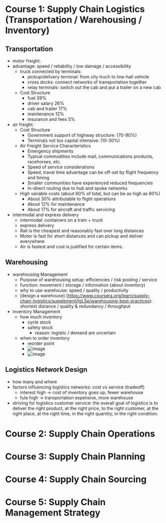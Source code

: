 # Course 1: Supply Chain Logistics (Transportation / Warehousing / Inventory)
## Transportation
* motor freight:
 * advantage: speed / reliability / low damage / accessibility
    * truck connected by terminals:
        * pickup/delivery terminal: from city truch to line-hall vehicle
        * cross docks: connect networks of transportation together
        * relay terminals: switch out the cab and put a trailer on a new cab
    * Cost Structure
        * fuel 39% 
        * driver salary 26%
        * cab and trailer 17%
        * maintenance 12% 
        * insurance and fees 5%
* air freight:
   * Cost Structure
      * Government support of highway structure: (70-90%)
      * Terminals not too capital intensive: (10-30%)
   * Air Freight Service Characteristics
      * Emergency shipments
      * Typical commodities include mail, communications products, racehorses, etc.
      * Speed of service considerations
      * Speed, travel time advantage can be off-set by flight frequency and timing
      * Smaller communities have experienced reduced frequencies
      * In-direct routing due to hub and spoke networks
   * High variable costs (about 60% of total, but can be as high as 80%)
      * About 30% attributable to flight operations
      * About 12% for maintenance
      * About 17% for aircraft and traffic servicing
* intermodal and express delivery
     * intermodal: containers on a train + truck
     * express delivery
     * Rail is the cheapest and reasonably fast over long distances
     * Motor is fast for short distances and can pickup and deliver everywhere
     * Air is fastest and cost is justified for certain items.
## Warehousing 
* warehousing Management
     * Purpose of warehousing setup: efficiencies / risk pooling / service
     * function: movement / storage / information (about inventory)
     * why to use warehouse: speed / quality / productivity
     * [design a warehouse] (https://www.coursera.org/learn/supply-chain-logistics/supplement/IgLSe/warehousing-best-practices): shortest distance / quality & redundancy / throughput
* inventory Management
     * how much inventory
          * cycle stock
          * safety stock
              * reason: logistic / demand are uncertain 
     * when to order inventory
          * reorder point
          * ![image](https://github.com/jinfeijoy/supply_chain/assets/16402963/1308d340-7a69-4063-b429-4718cb21e588)
          * ![image](https://github.com/jinfeijoy/supply_chain/assets/16402963/72da8ac7-3dea-45d6-973c-69c9d98e0c7b)
## Logistics Network Design
* how many and where
* factors influencing logistics networks: cost vs service (tradeoff)
     * interest high -> cost of inventory goes up, fewer warehouse 
     * fule high -> transportation expensive, more warehouse  
* striving for logistics customer service: the overall goal of logistics is to deliver the right product, at the right price, to the right customer, at the right place, at the right time, in the right quantity, in the right condition. 


# Course 2: Supply Chain Operations

# Course 3: Supply Chain Planning

# Course 4: Supply Chain Sourcing

# Course 5: Supply Chain Management Strategy 
